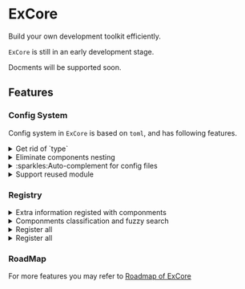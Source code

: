 # ExCore

Build your own development toolkit efficiently.

`ExCore` is still in an early development stage.

Docments will be supported soon.

## Features

### Config System

Config system in `ExCore` is based on `toml`, and has following features.

<details>
  <summary>Get rid of `type`</summary>

  ```yaml
  Model:
    type: ResNet
    layers: 50
    num_classes: 1

  ```

  ```toml
  [Model.FCN]
  layers = 50
  num_classes = 1
  ```
</details>

<details>
  <summary>Eliminate components nesting</summary>

  ```yaml
  TrainData:
    type: Cityscapes
    dataset_root: data/cityscapes
    transforms:
     - type: ResizeStepScale
       min_scale_factor: 0.5
       max_scale_factor: 2.0
       scale_step_size: 0.25
     - type: RandomPaddingCrop
          crop_size: [1024, 512]
     - type: Normalize
    mode: train

  ```
  ```toml
  [TrainData.Cityscapes]
  dataset_root = "data/cityscapes"
  mode = 'train'
  # use `!` to show this is a module, It's formal to use a quoted key "!transforms", but whatever
  !transforms = ["ResizeStepScale", "RandomPaddingCrop", "Normalize"]

  [ResizeStepScale]
  min_scale_factor = 0.5
  max_scale_factor = 2.0
  scale_step_size = 0.25

  # or explicitly specify which `Registry` it belongs to.
  [Transforms.RandomPaddingCrop]
  crop_size = [1024, 512]

  [Normalize]

  ```

</details>

<details>
  <summary> :sparkles:Auto-complement for config files </summary>

  ![](https://user-images.githubusercontent.com/72954905/267884541-56e75031-48a2-4768-8a6c-fc7b83ed977e.gif)

</details>

</details>

<details>
  <summary>Support reused module</summary>

  ```toml
  # use `@` to mark the reused module
  # FCN and SegNet will use the same ResNet 
  [Model.FCN]
  @backbone = "ResNet"

  [Model.SegNet]
  @backbone = "ResNet"

  [ResNet]
  layers = 50
  in_channel = 3

  ```
</details>


### Registry

<details>
  <summary>Extra information registed with componments</summary>

  ```python
  from excore import Registry

  Models = Registry("Model", extra_field="is_backbone")


  @Models.register(is_backbone=True)
  class ResNet:
      pass

  ```
</details>

<details>
  <summary>Componments classification and fuzzy search</summary>

  ```python
  from excore import Registry

  Models = Registry("Model", extra_field="is_backbone")


  @Models.register(is_backbone=True)
  class ResNet:
      pass

  @Models.register(is_backbone=True)
  class ResNet50:
      pass

  @Models.register(is_backbone=True)
  class ResNet101:
      pass

  @Models.register(is_backbone=False)
  class head:
      pass


  print(Models.module_table(select_info='is_backbone'))

  print(Models.module_table(filter='**Res**'))
  ```

  results:
  ```
    ╒═══════════╤═══════════════╕
    │ Model     │ is_backbone   │
    ╞═══════════╪═══════════════╡
    │ ResNet    │ True          │
    ├───────────┼───────────────┤
    │ ResNet101 │ True          │
    ├───────────┼───────────────┤
    │ ResNet50  │ True          │
    ├───────────┼───────────────┤
    │ head      │ False         │
    ╘═══════════╧═══════════════╛

    ╒═══════════╕
    │ Model     │
    ╞═══════════╡
    │ ResNet    │
    ├───────────┤
    │ ResNet101 │
    ├───────────┤
    │ ResNet50  │
    ╘═══════════╛
  ```
</details>

<details>
  <summary>Register all</summary>

  ```python
  from excore import Registry

  from xxx import yyy

  Models = Registry('Model')

  def match_methods(name: str) -> bool:
      pass

  # Register all module with match_methods
  Models.match(yyy, match_methods)
  ```
</details>

<details>
  <summary>Register all</summary>

  ```python
  from excore import Registry

  from xxx import yyy

  Models = Registry('Model')

  def match_methods(name: str) -> bool:
      pass

  # Register all module with match_methods
  Models.match(yyy, match_methods)
  ```
</details>


### RoadMap



For more features you may refer to [Roadmap of ExCore](https://github.com/users/Asthestarsfalll/projects/4)
